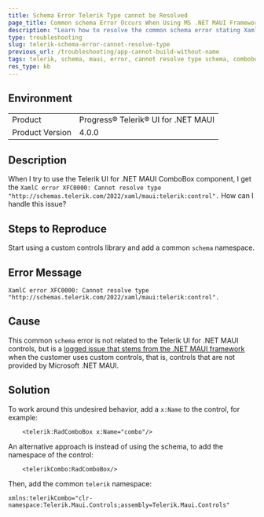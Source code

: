 ```yaml
---
title: Schema Error Telerik Type cannot be Resolved
page_title: Common schema Error Occurs When Using MS .NET MAUI Framework - .NET MAUI Knowledge Base
description: "Learn how to resolve the common schema error stating XamlC error XFC0000: Cannot resolve type schemas.telerik.com/2022/xaml/maui:telerik:control"
type: troubleshooting
slug: telerik-schema-error-cannot-resolve-type
previous_url: /troubleshooting/app-cannot-build-without-name
tags: telerik, schema, maui, error, cannot resolve type schema, combobox, segmented control
res_type: kb
---
```


## Environment

<table>
	<tbody>
    <tr>
      <td>Product</td>
			<td>Progress® Telerik® UI for .NET MAUI</td>
    </tr>
  	<tr>
  		<td>Product Version</td>
  		<td>4.0.0</td>
  	</tr>
	</tbody>
</table>


## Description

When I try to use the Telerik UI for .NET MAUI ComboBox component, I get the `XamlC error XFC0000: Cannot resolve type "http://schemas.telerik.com/2022/xaml/maui:telerik:control".` How can I handle this issue?

## Steps to Reproduce

Start using a custom controls library and add a common `schema` namespace.

## Error Message

`XamlC error XFC0000: Cannot resolve type "http://schemas.telerik.com/2022/xaml/maui:telerik:control".`

## Cause

This common `schema` error is not related to the Telerik UI for .NET MAUI controls, but is a [logged issue that stems from the .NET MAUI framework](https://github.com/dotnet/maui/issues/7503) when the customer uses custom controls, that is, controls that are not provided by Microsoft .NET MAUI.

## Solution

To work around this undesired behavior, add a `x:Name` to the control, for example:

```XAML
    <telerik:RadComboBox x:Name="combo"/>
```

An alternative approach is instead of using the schema, to add the namespace of the control:

```XAML
    <telerikCombo:RadComboBox/>
```

Then, add the common `telerik` namespace:

```XAML
xmlns:telerikCombo="clr-namespace:Telerik.Maui.Controls;assembly=Telerik.Maui.Controls"
```
